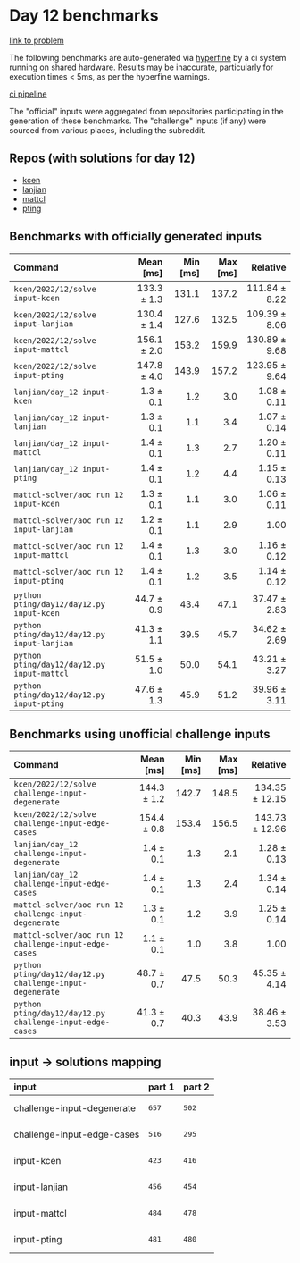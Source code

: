 # Day 12 benchmarks

[link to problem](http://adventofcode.com/2022/day/12)

The following benchmarks are auto-generated via [hyperfine](https://github.com/sharkdp/hyperfine) by a ci system running on shared hardware. Results may be inaccurate, particularly for execution times < 5ms, as per the hyperfine warnings.

[ci pipeline](http://ci.papercode.net:8080/teams/aoc2022/pipelines/aoc-compare-2022)

The "official" inputs were aggregated from repositories participating in the generation of these benchmarks. The "challenge" inputs (if any) were sourced from various places, including the subreddit.

## Repos (with solutions for day 12)


- [kcen](https://github.com/kcen/AdventOfCode)
- [lanjian](https://github.com/LanJian/aoc-2022)
- [mattcl](https://github.com/mattcl/aoc2022)
- [pting](https://github.com/pting/aoc2022)

## Benchmarks with officially generated inputs
| Command | Mean [ms] | Min [ms] | Max [ms] | Relative |
|:---|---:|---:|---:|---:|
| `kcen/2022/12/solve input-kcen` | 133.3 ± 1.3 | 131.1 | 137.2 | 111.84 ± 8.22 |
| `kcen/2022/12/solve input-lanjian` | 130.4 ± 1.4 | 127.6 | 132.5 | 109.39 ± 8.06 |
| `kcen/2022/12/solve input-mattcl` | 156.1 ± 2.0 | 153.2 | 159.9 | 130.89 ± 9.68 |
| `kcen/2022/12/solve input-pting` | 147.8 ± 4.0 | 143.9 | 157.2 | 123.95 ± 9.64 |
| `lanjian/day_12 input-kcen` | 1.3 ± 0.1 | 1.2 | 3.0 | 1.08 ± 0.11 |
| `lanjian/day_12 input-lanjian` | 1.3 ± 0.1 | 1.1 | 3.4 | 1.07 ± 0.14 |
| `lanjian/day_12 input-mattcl` | 1.4 ± 0.1 | 1.3 | 2.7 | 1.20 ± 0.11 |
| `lanjian/day_12 input-pting` | 1.4 ± 0.1 | 1.2 | 4.4 | 1.15 ± 0.13 |
| `mattcl-solver/aoc run 12 input-kcen` | 1.3 ± 0.1 | 1.1 | 3.0 | 1.06 ± 0.11 |
| `mattcl-solver/aoc run 12 input-lanjian` | 1.2 ± 0.1 | 1.1 | 2.9 | 1.00 |
| `mattcl-solver/aoc run 12 input-mattcl` | 1.4 ± 0.1 | 1.3 | 3.0 | 1.16 ± 0.12 |
| `mattcl-solver/aoc run 12 input-pting` | 1.4 ± 0.1 | 1.2 | 3.5 | 1.14 ± 0.12 |
| `python pting/day12/day12.py input-kcen` | 44.7 ± 0.9 | 43.4 | 47.1 | 37.47 ± 2.83 |
| `python pting/day12/day12.py input-lanjian` | 41.3 ± 1.1 | 39.5 | 45.7 | 34.62 ± 2.69 |
| `python pting/day12/day12.py input-mattcl` | 51.5 ± 1.0 | 50.0 | 54.1 | 43.21 ± 3.27 |
| `python pting/day12/day12.py input-pting` | 47.6 ± 1.3 | 45.9 | 51.2 | 39.96 ± 3.11 |
## Benchmarks using unofficial challenge inputs
| Command | Mean [ms] | Min [ms] | Max [ms] | Relative |
|:---|---:|---:|---:|---:|
| `kcen/2022/12/solve challenge-input-degenerate` | 144.3 ± 1.2 | 142.7 | 148.5 | 134.35 ± 12.15 |
| `kcen/2022/12/solve challenge-input-edge-cases` | 154.4 ± 0.8 | 153.4 | 156.5 | 143.73 ± 12.96 |
| `lanjian/day_12 challenge-input-degenerate` | 1.4 ± 0.1 | 1.3 | 2.1 | 1.28 ± 0.13 |
| `lanjian/day_12 challenge-input-edge-cases` | 1.4 ± 0.1 | 1.3 | 2.4 | 1.34 ± 0.14 |
| `mattcl-solver/aoc run 12 challenge-input-degenerate` | 1.3 ± 0.1 | 1.2 | 3.9 | 1.25 ± 0.14 |
| `mattcl-solver/aoc run 12 challenge-input-edge-cases` | 1.1 ± 0.1 | 1.0 | 3.8 | 1.00 |
| `python pting/day12/day12.py challenge-input-degenerate` | 48.7 ± 0.7 | 47.5 | 50.3 | 45.35 ± 4.14 |
| `python pting/day12/day12.py challenge-input-edge-cases` | 41.3 ± 0.7 | 40.3 | 43.9 | 38.46 ± 3.53 |

## input -> solutions mapping
|input|part 1|part 2|
|:---|:---|:---|
|challenge-input-degenerate|<pre>657</pre>|<pre>502</pre>|
|challenge-input-edge-cases|<pre>516</pre>|<pre>295</pre>|
|input-kcen|<pre>423</pre>|<pre>416</pre>|
|input-lanjian|<pre>456</pre>|<pre>454</pre>|
|input-mattcl|<pre>484</pre>|<pre>478</pre>|
|input-pting|<pre>481</pre>|<pre>480</pre>|
